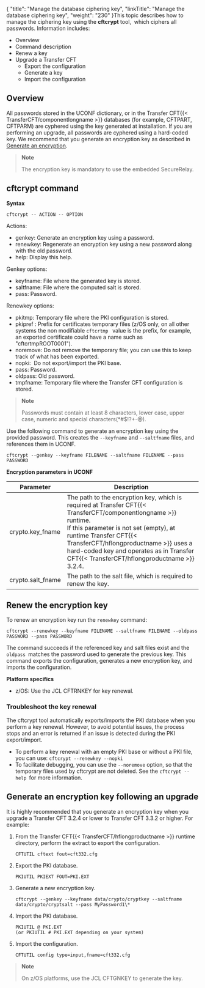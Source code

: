 {
    "title": "Manage the database ciphering key",
    "linkTitle": "Manage the database ciphering key",
    "weight": "230"
}This topic describes how to manage the ciphering key using the ****cftcrypt**** tool,  which ciphers all passwords. Information includes:

- Overview
- Command description
- Renew a key
- Upgrade a Transfer CFT
    -   Export the configuration    
    -   Generate a key
    -   Import the configuration

## Overview

All passwords stored in the UCONF dictionary, or in the Transfer CFT{{< TransferCFT/componentlongname  >}} databases (for example, CFTPART, CFTPARM) are cyphered using the key generated at installation. If you are performing an upgrade, all passwords are cyphered using a hard-coded key. We recommend that you generate an encryption key as described in [Generate an encryption](#Generate).

> **Note**
>
> The encryption key is mandatory to use the embedded SecureRelay.

## cftcrypt command

****Syntax****

`cftcrypt -- ACTION -- OPTION`

Actions:

- genkey: Generate an encryption key using a password.
- renewkey: Regenerate an encryption key using a new password along with the old password.
- help: Display this help.

Genkey options:

- keyfname: File where the generated key is stored.
- saltfname: File where the computed salt is stored.
- pass: Password.

Renewkey options:

- pkitmp: Temporary file where the PKI configuration is stored.
- pkipref : Prefix for certificates temporary files (z/OS only, on all other systems the non modifiable `cftcrtmp ` value is the prefix, for example, an exported certificate could have a name such as "cftcrtmpROOT0001").
- noremove: Do not remove the temporary file; you can use this to keep track of what has been exported.
- nopki:  Do not export/import the PKI base.
- pass: Password.
- oldpass: Old password.
- tmpfname: Temporary file where the Transfer CFT configuration is stored.

> **Note**
>
> Passwords must contain at least 8 characters, lower case, upper case, numeric and special characters(\*#$!?+-@).

Use the following command to generate an encryption key using the provided password. This creates the `--keyfname` and `--saltfname` files, and references them in UCONF.

```
cftcrypt --genkey --keyfname FILENAME --saltfname FILENAME --pass PASSWORD
```

****Encryption parameters in UCONF****


| Parameter  | Description  |
| --- | --- |
| crypto.key_fname  | The path to the encryption key, which is required at Transfer CFT{{< TransferCFT/componentlongname  >}} runtime.<br/> If this parameter is not set (empty), at runtime Transfer CFT{{< TransferCFT/hflongproductname  >}} uses a hard-coded key and operates as in Transfer CFT{{< TransferCFT/hflongproductname  >}} 3.2.4. |
| crypto.salt_fname  | The path to the salt file, which is required to renew the key.  |


## Renew the encryption key

To renew an encryption key run the `renewkey` command:

```
cftcrypt --renewkey --keyfname FILENAME --saltfname FILENAME --oldpass PASSWORD --pass PASSWORD
```

The command succeeds if the referenced key and salt files exist and the `oldpass `matches the password used to generate the previous key. This command exports the configuration, generates a new encryption key, and imports the configuration.

****Platform specifics****

- z/OS: Use the JCL CFTRNKEY for key renewal.

### Troubleshoot the key renewal

The cftcrypt tool automatically exports/imports the PKI database when you perform a key renewal. However, to avoid potential issues, the process stops and an error is returned if an issue is detected during the PKI export/import.

- To perform a key renewal with an empty PKI base or without a PKI file, you can use: ` cftcrypt --renewkey --nopki `
- To facilitate debugging, you can use the `--noremove` option, so that the temporary files used by cftcrypt are not deleted. See the `cftcrypt --help `for more information.

<span id="Generate"></span>

## Generate an encryption key following an upgrade

It is highly recommended that you generate an encryption key when you upgrade a Transfer CFT 3.2.4 or lower to Transfer CFT 3.3.2 or higher. For example:

1. From the Transfer CFT{{< TransferCFT/hflongproductname >}} runtime directory, perform the extract to export the configuration.  
    ```
    CFTUTIL cftext fout=cft332.cfg
    ```
1. Export the PKI database.  
    ```
    PKIUTIL PKIEXT FOUT=PKI.EXT
    ```
1. Generate a new encryption key.  
    ```
    cftcrypt --genkey --keyfname data/crypto/cryptkey --saltfname data/crypto/cryptsalt --pass MyPassword1\*
    ```
1. Import the PKI database.  
    ```
    PKIUTIL @ PKI.EXT
    (or PKIUTIL # PKI.EXT depending on your system)
    ```
1. Import the configuration.  
    ```
    CFTUTIL config type=input,fname=cft332.cfg
    ```

> **Note**
>
> On z/OS platforms, use the JCL CFTGNKEY to generate the key.
